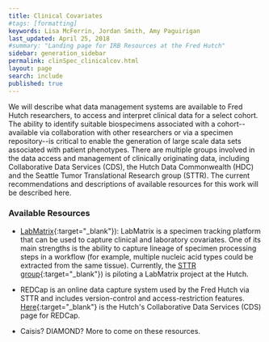 ```yaml
---
title: Clinical Covariates
#tags: [formatting]
keywords: Lisa McFerrin, Jordan Smith, Amy Paguirigan
last_updated: April 25, 2018
#summary: "Landing page for IRB Resources at the Fred Hutch"
sidebar: generation_sidebar
permalink: clinSpec_clinicalcov.html
layout: page
search: include
published: true
---
```


We will describe what data management systems are available to Fred Hutch researchers, to access and interpret clinical data for a select cohort.  The ability to identify suitable biospecimens associated with a cohort--available via collaboration with other researchers or via a specimen repository--is critical to enable the generation of large scale data sets associated with patient phenotypes. There are multiple groups involved in the data access and management of clinically originating data, including Collaborative Data Services (CDS), the Hutch Data Commonwealth (HDC) and the Seattle Tumor Translational Research group (STTR).  The current recommendations and descriptions of available resources for this work will be described here.   

### Available Resources
- [LabMatrix](http://www.biofortis.com/labmatrix){:target="_blank"}<!--_-->): LabMatrix is a specimen tracking platform that can be used to capture clinical and laboratory covariates. One of its main strengths is the ability to capture lineage of specimen processing steps in a workflow (for example, multiple nucleic acid types could be extracted from the same tissue). Currently, the [STTR group](https://www.fredhutch.org/en/labs/seattle-translational-tumor-research.html){:target="_blank"}<!--_-->) is piloting a LabMatrix project at the Hutch.

- REDCap is an online data capture system used by the Fred Hutch via STTR and includes version-control and access-restriction features.  [Here](https://research.fhcrc.org/cds/en/redcap.html){:target="_blank"}<!--_--> is the Hutch's Collaborative Data Services (CDS) page for REDCap.

- Caisis? DIAMOND? More to come on these resources.
